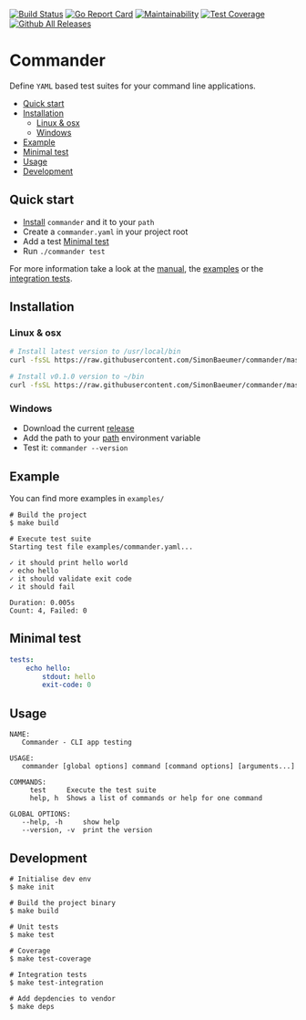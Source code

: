 [![Build Status](https://travis-ci.org/SimonBaeumer/commander.svg?branch=master)](https://travis-ci.org/SimonBaeumer/commander)
[![Go Report Card](https://goreportcard.com/badge/github.com/SimonBaeumer/commander)](https://goreportcard.com/report/github.com/SimonBaeumer/commander)
[![Maintainability](https://api.codeclimate.com/v1/badges/cc848165784e0f809a51/maintainability)](https://codeclimate.com/github/SimonBaeumer/commander/maintainability)
[![Test Coverage](https://api.codeclimate.com/v1/badges/cc848165784e0f809a51/test_coverage)](https://codeclimate.com/github/SimonBaeumer/commander/test_coverage)
[![Github All Releases](https://img.shields.io/github/downloads/SimonBaeumer/commander/total.svg)](https://github.com/SimonBaeumer/commander/releases)

# Commander

Define `YAML` based test suites for your command line applications.

- [Quick start](#quick-start)
- [Installation](#installation)
  * [Linux & osx](#linux---osx)
  * [Windows](#windows)
- [Example](#example)
- [Minimal test](#minimal-test)
- [Usage](#usage)
- [Development](#development)

## Quick start

 - [Install](#installation) `commander` and it to your `path`
 - Create a `commander.yaml` in your project root
 - Add a test [Minimal test](#minimal-test)
 - Run `./commander test`
 
For more information take a look at the [manual](docs/manual.md), the [examples](examples) or the [integration tests](integration).

## Installation

### Linux & osx

```bash
# Install latest version to /usr/local/bin
curl -fsSL https://raw.githubusercontent.com/SimonBaeumer/commander/master/install.sh | sh

# Install v0.1.0 version to ~/bin
curl -fsSL https://raw.githubusercontent.com/SimonBaeumer/commander/master/install.sh | COMMANDER_VER=v0.1.0 COMMANDER_DST=~/bin sh
```

### Windows

 - Download the current [release](https://github.com/SimonBaeumer/commander/releases/latest)
 - Add the path to your [path](https://docs.alfresco.com/4.2/tasks/fot-addpath.html) environment variable
 - Test it: `commander --version`

## Example

You can find more examples in `examples/`

```
# Build the project
$ make build

# Execute test suite
Starting test file examples/commander.yaml...

✓ it should print hello world
✓ echo hello
✓ it should validate exit code
✓ it should fail

Duration: 0.005s
Count: 4, Failed: 0
```

## Minimal test

```yaml
tests:
    echo hello:
        stdout: hello
        exit-code: 0
```

## Usage

```
NAME:
   Commander - CLI app testing

USAGE:
   commander [global options] command [command options] [arguments...]

COMMANDS:
     test     Execute the test suite
     help, h  Shows a list of commands or help for one command

GLOBAL OPTIONS:
   --help, -h     show help
   --version, -v  print the version

```


## Development

```
# Initialise dev env
$ make init

# Build the project binary
$ make build

# Unit tests
$ make test

# Coverage
$ make test-coverage

# Integration tests
$ make test-integration

# Add depdencies to vendor
$ make deps
```
